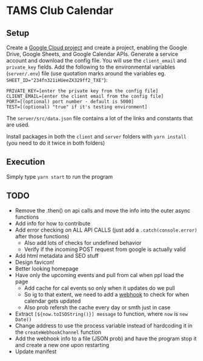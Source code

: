 # TAMS Club Calendar

## Setup

Create a [Google Cloud project](https://console.cloud.google.com/) and create a project, enabling the Google Drive, Google Sheets, and Google Calendar APIs. Generate a service account and download the config file. You will use the `client_email` and `private_key` fields. Add the following to the environmental variables (`server/.env`) file (use quotation marks around the variables eg. `SHEET_ID="234fn321iHUeeZX329ff2_TXE"`):

```
PRIVATE_KEY=[enter the private key from the config file]
CLIENT_EMAIL=[enter the client email from the config file]
PORT=[(optional) port number - default is 5000]
TEST=[(optional) "true" if it's testing environment]
```

The `server/src/data.json` file contains a lot of the links and constants that are used. 

Install packages in both the `client` and `server` folders with `yarn install` (you need to do it twice in both folders)

## Execution

Simply type `yarn start` to run the program

## TODO

- Remove the .then() on api calls and move the info into the outer async functions
- Add info for how to contribute
- Add error checking on ALL API CALLS (just add a `.catch(console.error)` after those functions)
  - Also add lots of checks for undefined behavior
  - Verify if the incoming POST request from google is actually valid
- Add html metadata and SEO stuff
- Design favicon!
- Better looking homepage
- Have only the upcoming events and pull from cal when ppl load the page
  - Add cache for cal events so only when it updates do we pull
  - So ig to that extent, we need to add a [webhook](https://developers.google.com/calendar/v3/reference/events/watch) to check for when calendar gets updated
  - Also prob refersh the cache every day or smth just in case
- Extract `[${now.toISOString()}] message` to function, where `now` is `new Date()`
- Change address to use the process variable instead of hardcoding it in the `createWebhookChannel` function
- Add the webhook info to a file (JSON prob) and have the program stop it and create a new one upon restarting
- Update manifest
